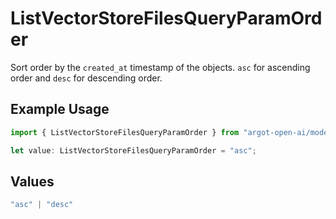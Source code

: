 # ListVectorStoreFilesQueryParamOrder

Sort order by the `created_at` timestamp of the objects. `asc` for ascending order and `desc` for descending order.


## Example Usage

```typescript
import { ListVectorStoreFilesQueryParamOrder } from "argot-open-ai/models/operations";

let value: ListVectorStoreFilesQueryParamOrder = "asc";
```

## Values

```typescript
"asc" | "desc"
```